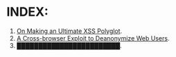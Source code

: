 # INDEX:
1. [On Making an Ultimate XSS Polyglot](#).
2. [A Cross-browser Exploit to Deanonymize Web Users](#).
3. ████████████████████████.